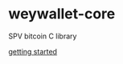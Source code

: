 # weywallet-core
SPV bitcoin C library

[getting started](https://github.com/weywallet/weywallet-core/wiki)
